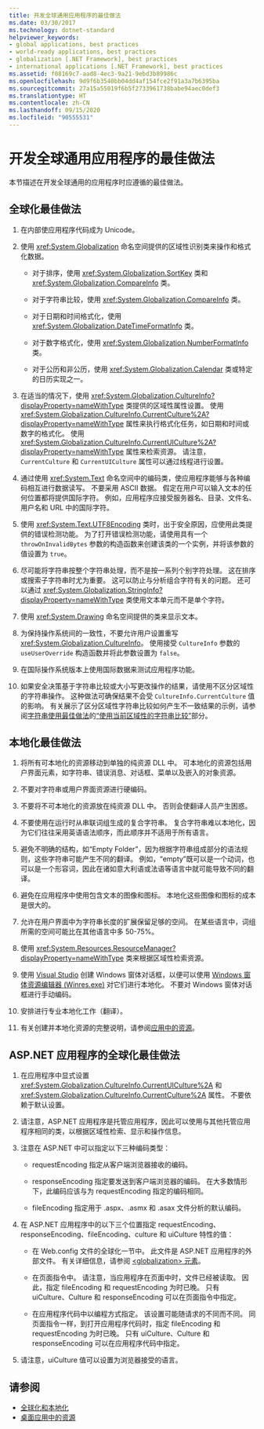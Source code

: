 ```yaml
---
title: 开发全球通用应用程序的最佳做法
ms.date: 03/30/2017
ms.technology: dotnet-standard
helpviewer_keywords:
- global applications, best practices
- world-ready applications, best practices
- globalization [.NET Framework], best practices
- international applications [.NET Framework], best practices
ms.assetid: f08169c7-aad8-4ec3-9a21-9ebd3b89986c
ms.openlocfilehash: 9d9f6b3540bb04dd4af154fce2f91a3a7b6395ba
ms.sourcegitcommit: 27a15a55019f6b5f2733961738babe94aec0def3
ms.translationtype: HT
ms.contentlocale: zh-CN
ms.lasthandoff: 09/15/2020
ms.locfileid: "90555531"
---
```

# <a name="best-practices-for-developing-world-ready-applications"></a>开发全球通用应用程序的最佳做法

本节描述在开发全球通用的应用程序时应遵循的最佳做法。

## <a name="globalization-best-practices"></a>全球化最佳做法

1. 在内部使应用程序代码成为 Unicode。

2. 使用 <xref:System.Globalization> 命名空间提供的区域性识别类来操作和格式化数据。

    - 对于排序，使用 <xref:System.Globalization.SortKey> 类和 <xref:System.Globalization.CompareInfo> 类。

    - 对于字符串比较，使用 <xref:System.Globalization.CompareInfo> 类。

    - 对于日期和时间格式化，使用 <xref:System.Globalization.DateTimeFormatInfo> 类。

    - 对于数字格式化，使用 <xref:System.Globalization.NumberFormatInfo> 类。

    - 对于公历和非公历，使用 <xref:System.Globalization.Calendar> 类或特定的日历实现之一。

3. 在适当的情况下，使用 <xref:System.Globalization.CultureInfo?displayProperty=nameWithType> 类提供的区域性属性设置。 使用 <xref:System.Globalization.CultureInfo.CurrentCulture%2A?displayProperty=nameWithType> 属性来执行格式化任务，如日期和时间或数字的格式化。 使用 <xref:System.Globalization.CultureInfo.CurrentUICulture%2A?displayProperty=nameWithType> 属性来检索资源。 请注意，`CurrentCulture` 和 `CurrentUICulture` 属性可以通过线程进行设置。

4. 通过使用 <xref:System.Text> 命名空间中的编码类，使应用程序能够与各种编码相互进行数据读写。 不要采用 ASCII 数据。 假定在用户可以输入文本的任何位置都将提供国际字符。 例如，应用程序应接受服务器名、目录、文件名、用户名和 URL 中的国际字符。

5. 使用 <xref:System.Text.UTF8Encoding> 类时，出于安全原因，应使用此类提供的错误检测功能。 为了打开错误检测功能，请使用具有一个 `throwOnInvalidBytes` 参数的构造函数来创建该类的一个实例，并将该参数的值设置为 `true`。

6. 尽可能将字符串按整个字符串处理，而不是按一系列个别字符处理。 这在排序或搜索子字符串时尤为重要。 这可以防止与分析组合字符有关的问题。 还可以通过 <xref:System.Globalization.StringInfo?displayProperty=nameWithType> 类使用文本单元而不是单个字符。

7. 使用 <xref:System.Drawing> 命名空间提供的类来显示文本。

8. 为保持操作系统间的一致性，不要允许用户设置重写 <xref:System.Globalization.CultureInfo>。 使用接受 `CultureInfo` 参数的 `useUserOverride` 构造函数并将此参数设置为 `false`。

9. 在国际操作系统版本上使用国际数据来测试应用程序功能。

10. 如果安全决策基于字符串比较或大小写更改操作的结果，请使用不区分区域性的字符串操作。 这种做法可确保结果不会受 `CultureInfo.CurrentCulture` 值的影响。 有关展示了区分区域性字符串比较如何产生不一致结果的示例，请参阅[字符串使用最佳做法](../base-types/best-practices-strings.md)的[“使用当前区域性的字符串比较”](../base-types/best-practices-strings.md#string-comparisons-that-use-the-current-culture)部分。

## <a name="localization-best-practices"></a>本地化最佳做法

1. 将所有可本地化的资源移动到单独的纯资源 DLL 中。 可本地化的资源包括用户界面元素，如字符串、错误消息、对话框、菜单以及嵌入的对象资源。

2. 不要对字符串或用户界面资源进行硬编码。

3. 不要将不可本地化的资源放在纯资源 DLL 中。 否则会使翻译人员产生困惑。

4. 不要使用在运行时从串联词组生成的复合字符串。 复合字符串难以本地化，因为它们往往采用英语语法顺序，而此顺序并不适用于所有语言。

5. 避免不明确的结构，如“Empty Folder”，因为根据字符串组成部分的语法规则，这些字符串可能产生不同的翻译。 例如，“empty”既可以是一个动词，也可以是一个形容词，因此在诸如意大利语或法语等语言中就可能导致不同的翻译。

6. 避免在应用程序中使用包含文本的图像和图标。 本地化这些图像和图标的成本是很大的。

7. 允许在用户界面中为字符串长度的扩展保留足够的空间。 在某些语言中，词组所需的空间可能比在其他语言中多 50-75%。

8. 使用 <xref:System.Resources.ResourceManager?displayProperty=nameWithType> 类来根据区域性检索资源。

9. 使用 [Visual Studio](https://visualstudio.microsoft.com/vs/?utm_medium=microsoft&utm_source=docs.microsoft.com&utm_campaign=inline+link) 创建 Windows 窗体对话框，以便可以使用 [Windows 窗体资源编辑器 (Winres.exe)](../../framework/tools/winres-exe-windows-forms-resource-editor.md) 对它们进行本地化。 不要对 Windows 窗体对话框进行手动编码。

10. 安排进行专业本地化工作（翻译）。

11. 有关创建并本地化资源的完整说明，请参阅[应用中的资源](../../framework/resources/index.md)。

## <a name="globalization-best-practices-for-aspnet-applications"></a>ASP.NET 应用程序的全球化最佳做法

1. 在应用程序中显式设置 <xref:System.Globalization.CultureInfo.CurrentUICulture%2A> 和 <xref:System.Globalization.CultureInfo.CurrentCulture%2A> 属性。 不要依赖于默认设置。

2. 请注意，ASP.NET 应用程序是托管应用程序，因此可以使用与其他托管应用程序相同的类，以根据区域性检索、显示和操作信息。

3. 注意在 ASP.NET 中可以指定以下三种编码类型：

    - requestEncoding 指定从客户端浏览器接收的编码。

    - responseEncoding 指定要发送到客户端浏览器的编码。 在大多数情形下，此编码应该与为 requestEncoding 指定的编码相同。

    - fileEncoding 指定用于 .aspx、.asmx 和 .asax 文件分析的默认编码。

4. 在 ASP.NET 应用程序中的以下三个位置指定 requestEncoding、responseEncoding、fileEncoding、culture 和 uiCulture 特性的值：

    - 在 Web.config 文件的全球化一节中。 此文件是 ASP.NET 应用程序的外部文件。 有关详细信息，请参阅 [\<globalization> 元素](/previous-versions/dotnet/netframework-4.0/hy4kkhe0(v=vs.100))。

    - 在页面指令中。 请注意，当应用程序在页面中时，文件已经被读取。 因此，指定 fileEncoding 和 requestEncoding 为时已晚。 只有 uiCulture、Culture 和 responseEncoding 可以在页面指令中指定。

    - 在应用程序代码中以编程方式指定。 该设置可能随请求的不同而不同。 同页面指令一样，到打开应用程序代码时，指定 fileEncoding 和 requestEncoding 为时已晚。 只有 uiCulture、Culture 和 responseEncoding 可以在应用程序代码中指定。

5. 请注意，uiCulture 值可以设置为浏览器接受的语言。

## <a name="see-also"></a>请参阅

- [全球化和本地化](index.md)
- [桌面应用中的资源](../../framework/resources/index.md)
